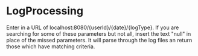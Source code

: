 # LogProcessing

Enter in a URL of localhost:8080/{userId}/{date}/{logType}.
If you are searching for some of these parameters but not all, insert the text "null" in place of the missed parameters.
It will parse through the log files an return those which have matching criteria.
